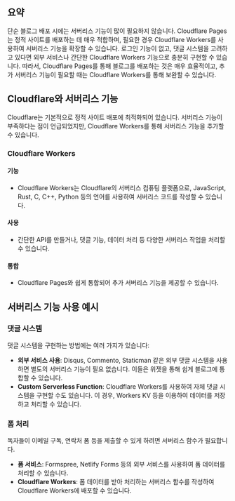 ## 요약

단순 블로그 배포 시에는 서버리스 기능이 많이 필요하지 않습니다. Cloudflare Pages는 정적 사이트를 배포하는 데 매우 적합하며, 필요한 경우 Cloudflare Workers를 사용하여 서버리스 기능을 확장할 수 있습니다. 로그인 기능이 없고, 댓글 시스템을 고려하고 있다면 외부 서비스나 간단한 Cloudflare Workers 기능으로 충분히 구현할 수 있습니다.
따라서, Cloudflare Pages를 통해 블로그를 배포하는 것은 매우 효율적이고, 추가 서버리스 기능이 필요할 때는 Cloudflare Workers를 통해 보완할 수 있습니다.

## Cloudflare와 서버리스 기능

Cloudflare는 기본적으로 정적 사이트 배포에 최적화되어 있습니다. 서버리스 기능이 부족하다는 점이 언급되었지만, Cloudflare Workers를 통해 서버리스 기능을 추가할 수 있습니다.
### Cloudflare Workers
#### 기능
- Cloudflare Workers는 Cloudflare의 서버리스 컴퓨팅 플랫폼으로, JavaScript, Rust, C, C++, Python 등의 언어를 사용하여 서버리스 코드를 작성할 수 있습니다.
#### 사용
- 간단한 API를 만들거나, 댓글 기능, 데이터 처리 등 다양한 서버리스 작업을 처리할 수 있습니다.
#### 통합
- Cloudflare Pages와 쉽게 통합되어 추가 서버리스 기능을 제공할 수 있습니다.

## 서버리스 기능 사용 예시

### 댓글 시스템
댓글 시스템을 구현하는 방법에는 여러 가지가 있습니다:
- **외부 서비스 사용**: Disqus, Commento, Staticman 같은 외부 댓글 시스템을 사용하면 별도의 서버리스 기능이 필요 없습니다. 이들은 위젯을 통해 쉽게 블로그에 통합할 수 있습니다.
- **Custom Serverless Function**: Cloudflare Workers를 사용하여 자체 댓글 시스템을 구현할 수도 있습니다. 이 경우, Workers KV 등을 이용하여 데이터를 저장하고 처리할 수 있습니다.
### 폼 처리
독자들이 이메일 구독, 연락처 폼 등을 제출할 수 있게 하려면 서버리스 함수가 필요합니다.
- **폼 서비스**: Formspree, Netlify Forms 등의 외부 서비스를 사용하여 폼 데이터를 처리할 수 있습니다.
- **Cloudflare Workers**: 폼 데이터를 받아 처리하는 서버리스 함수를 작성하여 Cloudflare Workers에 배포할 수 있습니다.
